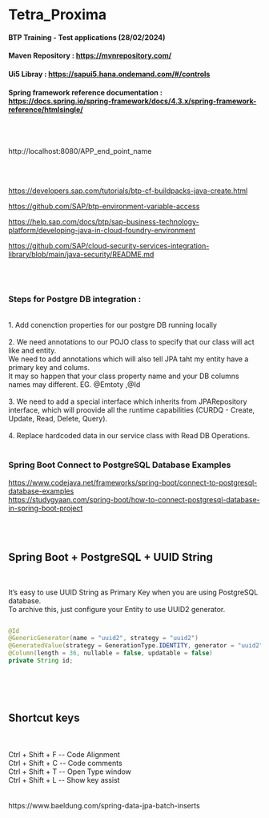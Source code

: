 # Tetra_Proxima

#### BTP Training - Test applications (28/02/2024)
#### Maven Repository : https://mvnrepository.com/
#### Ui5 Libray : https://sapui5.hana.ondemand.com/#/controls  
#### Spring framework reference documentation : https://docs.spring.io/spring-framework/docs/4.3.x/spring-framework-reference/htmlsingle/

 </br>
 </br>


 http://localhost:8080/APP_end_point_name 

 </br>
 </br>
 
https://developers.sap.com/tutorials/btp-cf-buildpacks-java-create.html

https://github.com/SAP/btp-environment-variable-access

https://help.sap.com/docs/btp/sap-business-technology-platform/developing-java-in-cloud-foundry-environment

https://github.com/SAP/cloud-security-services-integration-library/blob/main/java-security/README.md

 </br>
 </br>
 
### Steps for Postgre DB integration : 
 <p>
 </br>
1. Add conenction properties for our postgre DB running locally
 </br>
 </br>
2. We need annotations to our POJO class to specify that our class will act like and entity.
   </br>
   We need to add annotations which will also tell JPA taht my entity have a primary key and colums.
   </br>
   It may so happen that your class property name and your DB columns names may different. EG. @Emtoty ,@Id
 </br>
 </br>
3. We need to add a special interface which inherits from JPARepository interface, which will proovide all the runtime           
   capabilities (CURDQ - Create, Update, Read, Delete, Query).
 </br>
 </br>
4. Replace hardcoded data in our service class with Read DB Operations. 
 </br>
  </br>
  </p>


### Spring Boot Connect to PostgreSQL Database Examples 

https://www.codejava.net/frameworks/spring-boot/connect-to-postgresql-database-examples
</br>
https://studygyaan.com/spring-boot/how-to-connect-postgresql-database-in-spring-boot-project

</br>
</br>

## Spring Boot + PostgreSQL + UUID String
</br>

It’s easy to use UUID String as Primary Key when you are using PostgreSQL database.
</br>
To archive this, just configure your Entity to use UUID2 generator.
</br>

```java

@Id
@GenericGenerator(name = "uuid2", strategy = "uuid2")
@GeneratedValue(strategy = GenerationType.IDENTITY, generator = "uuid2")
@Column(length = 36, nullable = false, updatable = false)
private String id;

```
 </br>
 </br>
 </br>


## Shortcut keys  
 </br>
 </br>
 Ctrl + Shift + F  -- Code Alignment 
 </br>
 Ctrl + Shift + C  -- Code comments 
 </br>
 Ctrl + Shift + T -- Open Type window
 </br>
 Ctrl + Shift + L -- Show key assist
 
 </br> 
 </br>
 </br>
https://www.baeldung.com/spring-data-jpa-batch-inserts
</br>
</br>
